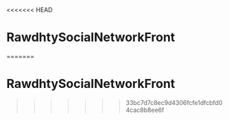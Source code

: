 <<<<<<< HEAD
# RawdhtySocialNetworkFront

=======
# RawdhtySocialNetworkFront
>>>>>>> 33bc7d7c8ec9d4306fcfe1dfcbfd04cac8b8ee6f
